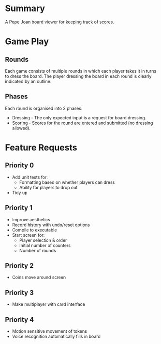 # Summary

A Pope Joan board viewer for keeping track of scores.


# Game Play

## Rounds

Each game consists of multiple rounds in which each player takes it in turns
to dress the board.  The player dressing the board in each round is clearly
indicated by an outline.

## Phases

Each round is organised into 2 phases:
 * Dressing - The only expected input is a request for board dressing.
 * Scoring - Scores for the round are entered and submitted (no dressing allowed).


# Feature Requests

## Priority 0

* Add unit tests for:
  - Formatting based on whether players can dress
  - Ability for players to drop out
* Tidy up

## Priority 1

* Improve aesthetics
* Record history with undo/reset options
* Compile to executable
* Start screen for:
  - Player selection & order
  - Initial number of counters
  - Number of rounds

## Priority 2

* Coins move around screen

## Priority 3

* Make multiplayer with card interface

## Priority 4

* Motion sensitive movement of tokens
* Voice recognition automatically fills in board
